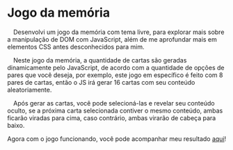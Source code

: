 # Jogo da memória

&emsp;Desenvolvi um jogo da memória com tema livre, para explorar mais sobre a manipulação de DOM com JavaScript, além de me aprofundar mais em elementos CSS antes desconhecidos para mim.<br>

&emsp;Neste jogo da memória, a quantidade de cartas são geradas dinamicamente pelo JavaScript, de acordo com a quantidade de opções de pares que você deseja, por exemplo, este jogo em específico é feito com 8 pares de cartas, então o JS irá gerar 16 cartas com seu conteúdo aleatoriamente.<br>

&emsp;Após gerar as cartas, você pode selecioná-las e revelar seu conteúdo oculto, se a próxima carta selecionada contiver o mesmo conteúdo, ambas ficarão viradas para cima, caso contrário, ambas virarão de cabeça para baixo.

Agora com o jogo funcionando, você pode acompanhar meu resultado [aqui](https://felipealves14.github.io/projetos-front-end/jogo-da-memoria/)!